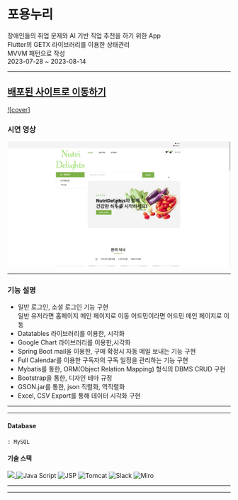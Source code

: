 # 포용누리
장애인들의 취업 문제와 AI 기반 직업 추천을 하기 위한 App          
Flutter의 GETX 라이브러리를 이용한 상태관리             
MVVM 패턴으로 작성               
2023-07-28 ~ 2023-08-14                      

------
<a href="https://github.com/Oh-Kang94/Season3_Main-Project_Disabled-Server">배포된 사이트로 이동하기 </a> 
-----
<a href="https://docs.google.com/presentation/d/19dW8CeIwx2XBhR6jzVImYRIjAhB1qyhuw5vmQS5hPLY/edit?usp=share_link" title="PDF로 이동">![[cover](https://drive.google.com/file/d/1sfCHvsbU0HemaW_zjlN_hwOKTUF9UqkA/view?usp=share_link)]</a> 

### 시연 영상
<a href="https://drive.google.com/file/d/111S38Nuo9Y983r3Ge9TuFxOf5vdCDOJp/view?usp=share_link" title="시연영상으로 이동">![image](https://github.com/Okrie/NutriDelight_Spring/blob/main/Thumbnail.png)</a>

---

### 기능 설명
- 일반 로그인, 소셜 로그인 기능 구현    
   일반 유저라면 홈페이지 메인 페이지로 이동
   어드민이라면 어드민 메인 페이지로 이동    
- Datatables 라이브러리를 이용한, 시각화
- Google Chart 라이브러리를 이용한,시각화
- Spring Boot mail을 이용한, 구매 확정시 자동 메일 보내는 기능 구현
- Full Calendar를 이용한 구독자의 구독 일정을 관리하는 기능 구현
- Mybatis를 통한, ORM(Object Relation Mapping) 형식의 DBMS CRUD 구현
- Bootstrap을 통한, 디자인 테마 규정
- GSON.jar를 통한, json 직렬화, 역직렬화
- Excel, CSV Export를 통해 데이터 시각화 구현
---
---
#### Database    
    : MySQL    
    
    
#### 기술 스택
<p align="left">
  <a href="https://skillicons.dev">
    <img src="https://skillicons.dev/icons?i=git,github,eclipse,vscode,mysql,java,spring,css,html,figma,bootstrap,aws,docker" />
  </a>
    <img src="https://cdn.icon-icons.com/icons2/2107/PNG/512/file_type_js_official_icon_130509.png" height="53" title="Java Script">
    <img src="https://cdn.icon-icons.com/icons2/2107/PNG/512/file_type_jsp_icon_130498.png" height="53" title="JSP">
    <img src="https://cdn.icon-icons.com/icons2/2415/PNG/512/tomcat_original_wordmark_logo_icon_146324.png" height="53" title="Tomcat">
    <img src="https://cdn.icon-icons.com/icons2/2699/PNG/512/slack_tile_logo_icon_168820.png" height="53" title="Slack">
    <img src="https://cdn.icon-icons.com/icons2/3913/PNG/512/miro_logo_icon_248450.png" height="53" title="Miro">
</p>

---
---
